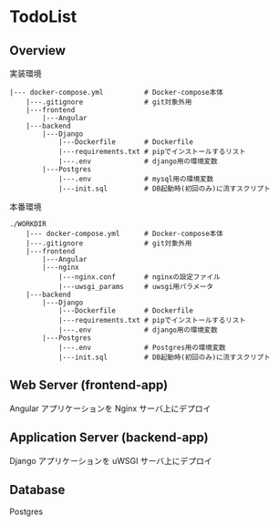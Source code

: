 # TodoList

## Overview

実装環境
```
|--- docker-compose.yml          # Docker-compose本体
    |---.gitignore               # git対象外用
    |---frontend
        |---Angular
    |---backend
        |---Django
            |---Dockerfile       # Dockerfile
            |---requirements.txt # pipでインストールするリスト
            |---.env             # django用の環境変数
        |---Postgres
            |---.env             # mysql用の環境変数
            |---init.sql         # DB起動時(初回のみ)に流すスクリプト
```


本番環境
```
./WORKDIR
    |--- docker-compose.yml      # Docker-compose本体
    |---.gitignore               # git対象外用
    |---frontend
        |---Angular
        |---nginx
            |---nginx.conf       # nginxの設定ファイル
            |---uwsgi_params     # uwsgi用パラメータ
    |---backend
        |---Django
            |---Dockerfile       # Dockerfile
            |---requirements.txt # pipでインストールするリスト
            |---.env             # django用の環境変数
        |---Postgres
            |---.env             # Postgres用の環境変数
            |---init.sql         # DB起動時(初回のみ)に流すスクリプト
```

## Web Server (frontend-app)
Angular アプリケーションを Nginx サーバ上にデプロイ

## Application Server (backend-app)
Django アプリケーションを uWSGI サーバ上にデプロイ

## Database
Postgres

